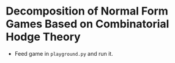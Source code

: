 # Decomposition of Normal Form Games Based on Combinatorial Hodge Theory
- Feed game in `playground.py` and run it. 